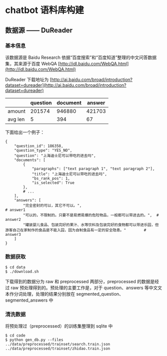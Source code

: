 # chatbot 语料库构建

## 数据源 —— DuReader

### 基本信息

该数据源是 Baidu Research 依据“百度搜索”和“百度知道”整理的中文问答数据集，其来源于百度 WebQA [http://idl.baidu.com/WebQA.html](http://idl.baidu.com/WebQA.html)

DuReader 下载地址为 [http://ai.baidu.com/broad/introduction?dataset=dureader](http://ai.baidu.com/broad/introduction?dataset=dureader)

|         | question | document | answer |
| ------- | -------- | -------- | ------ |
| amount  | 201574   | 946880   | 421703 |
| avg len | 5        | 394      | 67     |

下面给出一个例子：

```
{
    "question_id": 186358,
    "question_type": "YES_NO",
    "question": "上海迪士尼可以带吃的进去吗",
    "documents": [
        {
            "paragraphs": ["text paragraph 1", "text paragraph 2"],
            "title": "上海迪士尼可以带吃的进去吗",
            "bs_rank_pos": 1,
            "is_selected": True
        },
        # ...
    ],
    "answers": [
        "完全密封的可以，其它不可以。",                                        # answer1
        "可以的，不限制的。只要不是易燃易爆的危险物品，一般都可以带进去的。",  # answer2
        "罐装婴儿食品、包装完好的果汁、水等饮料及包装完好的食物都可以带进乐园，但游客自己在家制作的食品是不能入园，因为自制食品有一定的安全隐患。"        # answer3
    ]
}
```

### 数据获取

```shell
$ cd data
$ ./download.sh
```

下载得到的数据分为 raw 和 preprocessed 两部分，preprocessed 的数据是经过 raw 预处理得到的。预处理的主要工作是，对于 question、answers 等中文文本作分词处理，处理的结果分别放在  segmented_question、segmented_answers 中

### 清洗数据

将预处理过（preprocessed）的训练集整理到 sqlite 中

```shell
$ cd code
$ python gen_db.py --files ../data/preprocessed/trainset/search.train.json ../data/preprocessed/trainset/zhidao.train.json
```
